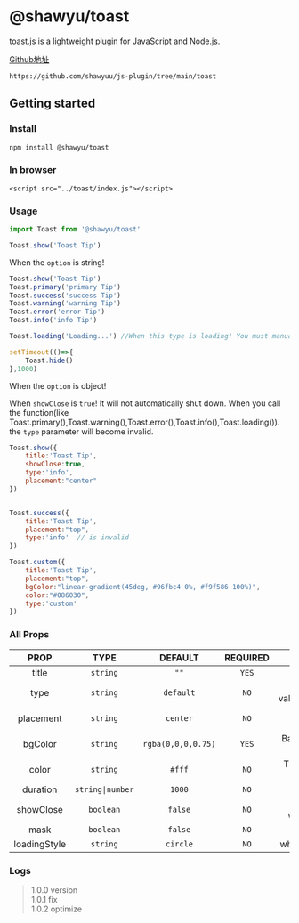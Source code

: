 # @shawyu/toast

toast.js is a lightweight plugin for JavaScript and Node.js. 

[Github地址](https://github.com/shawyuu/js-plugin/tree/main/toast)

```
https://github.com/shawyuu/js-plugin/tree/main/toast
```

## Getting started

### Install

```sh
npm install @shawyu/toast
```

### In browser

```
<script src="../toast/index.js"></script>
```

### Usage

```js
import Toast from '@shawyu/toast'

Toast.show('Toast Tip')
```

When the `option` is string!

```js
Toast.show('Toast Tip')
Toast.primary('primary Tip')
Toast.success('success Tip')
Toast.warning('warning Tip')
Toast.error('error Tip')
Toast.info('info Tip')

Toast.loading('Loading...') //When this type is loading! You must manually turn it off

setTimeout(()=>{
	Toast.hide()
},1000)
```

When the `option` is object! 

When `showClose` is `true`! It will not automatically shut down. When you call the function(like Toast.primary(),Toast.warning(),Toast.error(),Toast.info(),Toast.loading()). the `type` parameter will become invalid.

```js
Toast.show({
	title:'Toast Tip',
	showClose:true,
	type:'info',
	placement:"center"
})


Toast.success({
	title:'Toast Tip',
	placement:"top",
	type:'info'  // is invalid
})

Toast.custom({
	title:'Toast Tip',
	placement:"top",
	bgColor:"linear-gradient(45deg, #96fbc4 0%, #f9f586 100%)",
	color:"#086030",
	type:'custom'
})
```

### All Props

|PROP|       TYPE       |DEFAULT|REQUIRED|DESCRIPTION|
|:-:|:----------------:|:-:|:-:|:-:|
|title|     `string`     | `""` | `YES` |The title of the Toast.  |
|type|     `string`     | `default` | `NO` |The type of Toast.Possible values:`default`,`primary`,`success`,`warning`,`error`,`info`,`loading`,`custom`|
|placement|     `string`     | `center` | `NO` | Positions the toast relative to its reference element.Possible values:`top`,`center`,`bottom` |
|bgColor|     `string`     | `rgba(0,0,0,0.75)` |`YES` | Background of the toast. when `showArrow` is `false`, it takes effect when the `type` is `loading` or `custom`.|
|color|     `string`     | `#fff` |`NO` | The text color of toast. , it takes effect when the `type` is `loading` or `custom`|
|duration| `string\|number` | `1000` | `NO` | Delay duration for automatic shutdown. |
|showClose|    `boolean`     | `false` | `NO` | Determines if the toast has an close btn(icon).it takes effect when the `type` is one of `primary,success,warning,error,info`|
|mask|    `boolean`     | `false` | `NO` | Determine if the toast requires a mask. |
|loadingStyle|     `string`     | `circle` | `NO` | when `type` is `loading`, it takes effect.Possible values:`circle`,`point`|

### Logs

>
> 1.0.0 version\
> 1.0.1 fix\
> 1.0.2 optimize
> 
